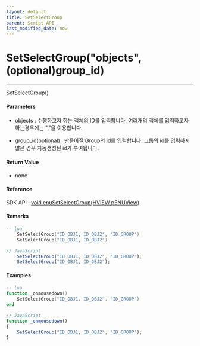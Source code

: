```yaml
---
layout: default
title: SetSelectGroup
parent: Script API
last_modified_date: now
---
```


# SetSelectGroup\(\"objects\", (optional)group_id\)

---
SetSelectGroup\(\)

#### Parameters

* objects : 수행하고자 하는 객체의 ID를 입력합니다. 여러개의 객체를 입력하고자 하는경우에는 ","을 이용합니다.

* group_id(optional) : 만들어질 Group의 id를 입력합니다. 그룹의 id를 입력하지 않은 경우 자동생성된 id가 부여됩니다.


#### Return Value
* none

#### Reference
SDK API : 
[void enuSetSelectGroup\(HVIEW pENUView\)](/enusscriptapi_setselectgroup/)

#### Remarks
```lua
-- lua
    SetSelectGroup("ID_OBJ1, ID_OBJ2", "ID_GROUP")
    SetSelectGroup("ID_OBJ1, ID_OBJ2")
```

```js
// JavaScript  
    SetSelectGroup("ID_OBJ1, ID_OBJ2", "ID_GROUP");
    SetSelectGroup("ID_OBJ1, ID_OBJ2");
```
#### Examples


```lua
-- lua
function _onmousedown()
    SetSelectGroup("ID_OBJ1, ID_OBJ2", "ID_GROUP")
end
```

```js
// JavaScript
function _onmousedown()
{    
    SetSelectGroup("ID_OBJ1, ID_OBJ2", "ID_GROUP");
}
```










